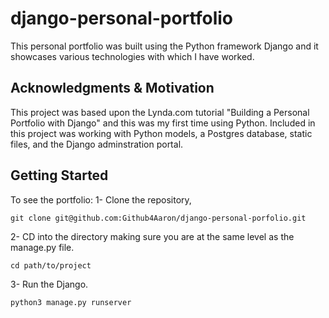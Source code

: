 # django-personal-portfolio
This personal portfolio was built using the Python framework Django and it showcases various technologies with which I have worked. 


## Acknowledgments & Motivation
This project was based upon the Lynda.com tutorial "Building a Personal Portfolio with Django" and this was my first time using Python.   Included in this project was working with Python models, a Postgres database, static files, and the Django adminstration portal. 


## Getting Started
To see the portfolio: 
1- Clone the repository,
```shell
git clone git@github.com:Github4Aaron/django-personal-porfolio.git
```
2- CD into the directory making sure you are at the same level as the manage.py file. 
```shell
cd path/to/project
```
3- Run the Django. 
```shell
python3 manage.py runserver
```



